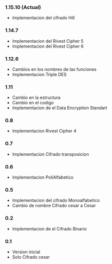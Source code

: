 ### 1.15.10 (Actual)
- Implementacion del cifrado Hill

### 1.14.7
- Implementacion del Rivest Cipher 5
- Implementacion del Rivest Cipher 6

### 1.12.6
- Cambios en los nombres de las funciones
- Implementacion Triple DES

### 1.11
- Cambio en la estructura
- Cambio en el codigo
- Implementacion de el Data Encryption Standart

### 0.8
- Implementacion Rivest Cipher 4

### 0.7
- Implementacion Cifrado transposicion

### 0.6
- Implementacion PoliAlfabetico

### 0.5
- Implementacion del cifrado Monoalfabetico
- Cambio de nombre Cifrado cesar a Cesar

### 0.2
- Implementacion de el Cifrado Binario

### 0.1
- Version inicial
- Solo Cifrado cesar
